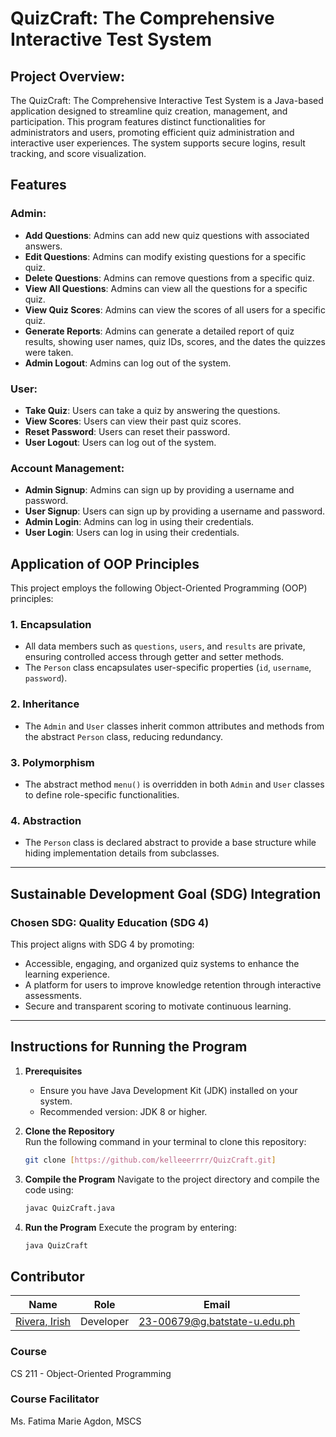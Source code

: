 # QuizCraft: The Comprehensive Interactive Test System
## Project Overview:
The QuizCraft: The Comprehensive Interactive Test System is a Java-based application designed to streamline quiz creation, management, and participation. This program features distinct functionalities for administrators and users, promoting efficient quiz administration and interactive user experiences. The system supports secure logins, result tracking, and score visualization.

## Features

### Admin:
- **Add Questions**: Admins can add new quiz questions with associated answers.
- **Edit Questions**: Admins can modify existing questions for a specific quiz.
- **Delete Questions**: Admins can remove questions from a specific quiz.
- **View All Questions**: Admins can view all the questions for a specific quiz.
- **View Quiz Scores**: Admins can view the scores of all users for a specific quiz.
- **Generate Reports**: Admins can generate a detailed report of quiz results, showing user names, quiz IDs, scores, and the dates the quizzes were taken.
- **Admin Logout**: Admins can log out of the system.

### User:
- **Take Quiz**: Users can take a quiz by answering the questions.
- **View Scores**: Users can view their past quiz scores.
- **Reset Password**: Users can reset their password.
- **User Logout**: Users can log out of the system.

### Account Management:
- **Admin Signup**: Admins can sign up by providing a username and password.
- **User Signup**: Users can sign up by providing a username and password.
- **Admin Login**: Admins can log in using their credentials.
- **User Login**: Users can log in using their credentials.
  
## Application of OOP Principles  
This project employs the following Object-Oriented Programming (OOP) principles:  

### 1. **Encapsulation**  
- All data members such as `questions`, `users`, and `results` are private, ensuring controlled access through getter and setter methods.  
- The `Person` class encapsulates user-specific properties (`id`, `username`, `password`).  

### 2. **Inheritance**  
- The `Admin` and `User` classes inherit common attributes and methods from the abstract `Person` class, reducing redundancy.  

### 3. **Polymorphism**  
- The abstract method `menu()` is overridden in both `Admin` and `User` classes to define role-specific functionalities.  

### 4. **Abstraction**  
- The `Person` class is declared abstract to provide a base structure while hiding implementation details from subclasses.  

---

## Sustainable Development Goal (SDG) Integration  
### Chosen SDG: **Quality Education (SDG 4)**  
This project aligns with SDG 4 by promoting:  
- Accessible, engaging, and organized quiz systems to enhance the learning experience.  
- A platform for users to improve knowledge retention through interactive assessments.  
- Secure and transparent scoring to motivate continuous learning.  

---

## Instructions for Running the Program  

1. **Prerequisites**  
   - Ensure you have Java Development Kit (JDK) installed on your system.  
   - Recommended version: JDK 8 or higher.  

2. **Clone the Repository**  
   Run the following command in your terminal to clone this repository:  
   ```bash  
   git clone [https://github.com/kelleeerrrr/QuizCraft.git]

3. **Compile the Program**
   Navigate to the project directory and compile the code using:
   ```bash
   javac QuizCraft.java  
4. **Run the Program**
   Execute the program by entering:
   ```bash
   java QuizCraft  
## Contributor
 
| Name                         | Role       | Email                         |
|------------------------------|------------|-------------------------------|
| [Rivera, Irish](https://github.com/kelleeerrrr)      | Developer  | 23-00679@g.batstate-u.edu.ph  |
 
### Course
CS 211 - Object-Oriented Programming
 
### Course Facilitator
Ms. Fatima Marie Agdon, MSCS
